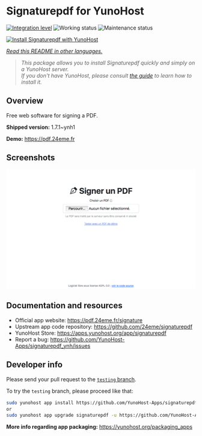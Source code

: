 <!--
N.B.: This README was automatically generated by <https://github.com/YunoHost/apps/tree/master/tools/readme_generator>
It shall NOT be edited by hand.
-->

# Signaturepdf for YunoHost

[![Integration level](https://dash.yunohost.org/integration/signaturepdf.svg)](https://ci-apps.yunohost.org/ci/apps/signaturepdf/) ![Working status](https://ci-apps.yunohost.org/ci/badges/signaturepdf.status.svg) ![Maintenance status](https://ci-apps.yunohost.org/ci/badges/signaturepdf.maintain.svg)

[![Install Signaturepdf with YunoHost](https://install-app.yunohost.org/install-with-yunohost.svg)](https://install-app.yunohost.org/?app=signaturepdf)

*[Read this README in other languages.](./ALL_README.md)*

> *This package allows you to install Signaturepdf quickly and simply on a YunoHost server.*  
> *If you don't have YunoHost, please consult [the guide](https://yunohost.org/install) to learn how to install it.*

## Overview

Free web software for signing a PDF.

**Shipped version:** 1.7.1~ynh1

**Demo:** <https://pdf.24eme.fr>

## Screenshots

![Screenshot of Signaturepdf](./doc/screenshots/screenshot.png)

## Documentation and resources

- Official app website: <https://pdf.24eme.fr/signature>
- Upstream app code repository: <https://github.com/24eme/signaturepdf>
- YunoHost Store: <https://apps.yunohost.org/app/signaturepdf>
- Report a bug: <https://github.com/YunoHost-Apps/signaturepdf_ynh/issues>

## Developer info

Please send your pull request to the [`testing` branch](https://github.com/YunoHost-Apps/signaturepdf_ynh/tree/testing).

To try the `testing` branch, please proceed like that:

```bash
sudo yunohost app install https://github.com/YunoHost-Apps/signaturepdf_ynh/tree/testing --debug
or
sudo yunohost app upgrade signaturepdf -u https://github.com/YunoHost-Apps/signaturepdf_ynh/tree/testing --debug
```

**More info regarding app packaging:** <https://yunohost.org/packaging_apps>
